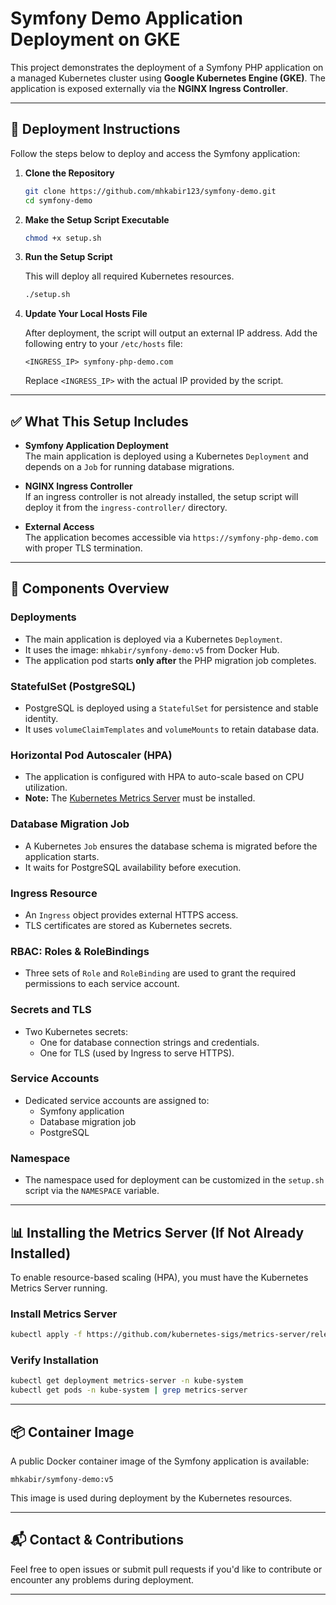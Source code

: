 
# Symfony Demo Application Deployment on GKE

This project demonstrates the deployment of a Symfony PHP application on a managed Kubernetes cluster using **Google Kubernetes Engine (GKE)**. The application is exposed externally via the **NGINX Ingress Controller**.

---

## 🚀 Deployment Instructions

Follow the steps below to deploy and access the Symfony application:

1. **Clone the Repository**

   ```bash
   git clone https://github.com/mhkabir123/symfony-demo.git
   cd symfony-demo
   ```

2. **Make the Setup Script Executable**

   ```bash
   chmod +x setup.sh
   ```

3. **Run the Setup Script**

   This will deploy all required Kubernetes resources.

   ```bash
   ./setup.sh
   ```

4. **Update Your Local Hosts File**

   After deployment, the script will output an external IP address. Add the following entry to your `/etc/hosts` file:

   ```
   <INGRESS_IP> symfony-php-demo.com
   ```

   Replace `<INGRESS_IP>` with the actual IP provided by the script.

---

## ✅ What This Setup Includes

- **Symfony Application Deployment**  
  The main application is deployed using a Kubernetes `Deployment` and depends on a `Job` for running database migrations.

- **NGINX Ingress Controller**  
  If an ingress controller is not already installed, the setup script will deploy it from the `ingress-controller/` directory.

- **External Access**  
  The application becomes accessible via `https://symfony-php-demo.com` with proper TLS termination.

---

## 🔧 Components Overview

### Deployments
- The main application is deployed via a Kubernetes `Deployment`.
- It uses the image: `mhkabir/symfony-demo:v5` from Docker Hub.
- The application pod starts **only after** the PHP migration job completes.

### StatefulSet (PostgreSQL)
- PostgreSQL is deployed using a `StatefulSet` for persistence and stable identity.
- It uses `volumeClaimTemplates` and `volumeMounts` to retain database data.

### Horizontal Pod Autoscaler (HPA)
- The application is configured with HPA to auto-scale based on CPU utilization.
- **Note:** The [Kubernetes Metrics Server](https://github.com/kubernetes-sigs/metrics-server) must be installed.

### Database Migration Job
- A Kubernetes `Job` ensures the database schema is migrated before the application starts.
- It waits for PostgreSQL availability before execution.

### Ingress Resource
- An `Ingress` object provides external HTTPS access.
- TLS certificates are stored as Kubernetes secrets.

### RBAC: Roles & RoleBindings
- Three sets of `Role` and `RoleBinding` are used to grant the required permissions to each service account.

### Secrets and TLS
- Two Kubernetes secrets:
  - One for database connection strings and credentials.
  - One for TLS (used by Ingress to serve HTTPS).

### Service Accounts
- Dedicated service accounts are assigned to:
  - Symfony application
  - Database migration job
  - PostgreSQL

### Namespace
- The namespace used for deployment can be customized in the `setup.sh` script via the `NAMESPACE` variable.

---

## 📊 Installing the Metrics Server (If Not Already Installed)

To enable resource-based scaling (HPA), you must have the Kubernetes Metrics Server running.

### Install Metrics Server

```bash
kubectl apply -f https://github.com/kubernetes-sigs/metrics-server/releases/latest/download/components.yaml
```

### Verify Installation

```bash
kubectl get deployment metrics-server -n kube-system
kubectl get pods -n kube-system | grep metrics-server
```

---

## 📦 Container Image

A public Docker container image of the Symfony application is available:

```text
mhkabir/symfony-demo:v5
```

This image is used during deployment by the Kubernetes resources.

---

## 📬 Contact & Contributions

Feel free to open issues or submit pull requests if you'd like to contribute or encounter any problems during deployment.

---

